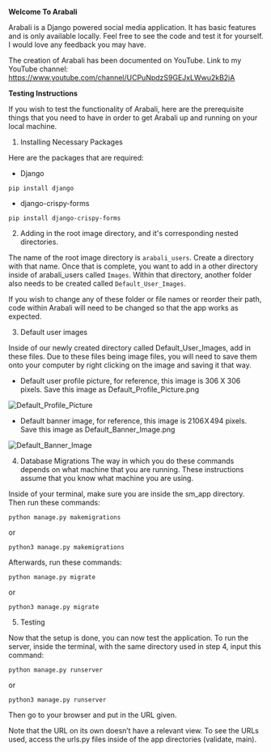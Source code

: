 **Welcome To Arabali**

Arabali is a Django powered social media application. It has basic features and is only available locally.
Feel free to see the code and test it for yourself. I would love any feedback you may have.


The creation of Arabali has been documented on YouTube.
Link to my YouTube channel: https://www.youtube.com/channel/UCPuNpdzS9GEJxLWwu2kB2jA

**Testing Instructions**

If you wish to test the functionality of Arabali, here are the prerequisite things that you need to have in order to get Arabali up and running on your local machine.

1. Installing Necessary Packages

Here are the packages that are required:
- Django

```pip install django```

- django-crispy-forms

```pip install django-crispy-forms```

2. Adding in the root image directory, and it's corresponding nested directories.

The name of the root image directory is `arabali_users`. Create a directory with that name. Once that is complete, you want to add in a other directory inside of arabali_users called `Images`. Within that directory, another folder also needs to be created called `Default_User_Images`. 

If you wish to change any of these folder or file names or reorder their path, code within Arabali will need to be changed so that the app works as expected. 

3. Default user images

Inside of our newly created directory called Default_User_Images, add in these files. Due to these files being image files, you will need to save them onto your computer 
by right clicking on the image and saving it that way. 

- Default user profile picture, for reference, this image is 306 X 306 pixels. Save this image as Default_Profile_Picture.png

![Default_Profile_Picture](https://github.com/Lucas-Rechichi/Arabali/assets/157940317/1c316c1b-f2be-4da3-bf8c-b58d15dca365)

- Default banner image, for reference, this image is 2106 X 494 pixels. Save this image as Default_Banner_Image.png

![Default_Banner_Image](https://github.com/Lucas-Rechichi/Arabali/assets/157940317/74ba9fe1-5900-4fd2-802a-90bb035762cd)

4. Database Migrations
The way in which you do these commands depends on what machine that you are running. These instructions assume that you know what machine you are using.

Inside of your terminal, make sure you are inside the sm_app directory. Then run these commands:

```python manage.py makemigrations```

or

```python3 manage.py makemigrations```

Afterwards, run these commands:

```python manage.py migrate```

or

```python3 manage.py migrate```

5. Testing

Now that the setup is done, you can now test the application. To run the server, inside the terminal, with the same directory used in step 4, input this command:

```python manage.py runserver```

or

```python3 manage.py runserver```

Then go to your browser and put in the URL given. 

Note that the URL on its own doesn’t have a relevant view. To see the URLs used, access the urls.py files inside of the app directories (validate, main).
